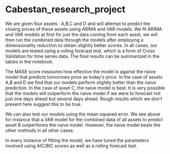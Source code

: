 # Cabestan_research_project

We are given four assets : A,B,C and D and will attempt to predict the closing
prices of these assets using ARIMA and VAR models. We fit ARIMA and VAR models at first 
for just the data coming from each asset, we will then run the combined data through the 
models after employing a dimensionality reduction to obtain slightly better scores. In all 
cases, our models are tested using a rolling forecast test, which is a form of Cross Validation
for time series data. The final results can be summarized in the tables in the notebook. 


The MASE score measures how effective the model is against the naive model that predicts tomorrows price as today's price. In the case of assets A,B and D we find that our models perform slightly better than the naive prediction. In the case of asset C, the naive model is best. It is very possible that the models will outperform the naive model if we were to forecast not just one days ahead but several days ahead. Rough results which we don't present here suggest this to be true.


We can also test our models using the mean squared error. We see above for instance that a VAR model for the combined data of all assets to predict asset B outperforms the naive model. However, the naive model beats the other methods in all other cases.

In every instance of fitting the model, we have tuned the parameters involved using AIC/BIC scores as well as a rolling forecast test.
